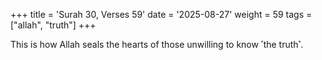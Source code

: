 +++
title = 'Surah 30, Verses 59'
date = '2025-08-27'
weight = 59
tags = ["allah", "truth"]
+++

This is how Allah seals the hearts of those unwilling to know ˹the truth˺.